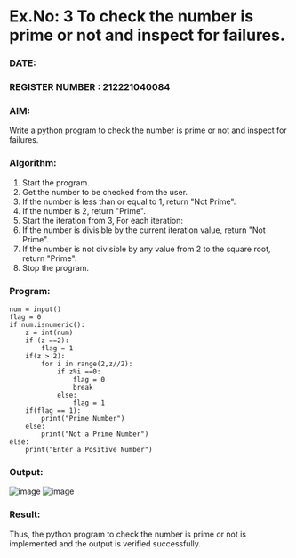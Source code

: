 # Ex.No: 3 To check the number is prime or not and inspect for failures.
 
### DATE:                                                                            
### REGISTER NUMBER : 212221040084
### AIM: 
Write a python program to check the number is prime or not and inspect for failures.
 
### Algorithm:
1. Start the program.
2. Get the number to be checked from the user.
3. If the number is less than or equal to 1, return "Not Prime".
4. If the number is 2, return "Prime".
5. Start the iteration from 3, For each iteration:
6. If the number is divisible by the current iteration value, return "Not Prime".
7. If the number is not divisible by any value from 2 to the square root, return "Prime".
8. Stop the program.

### Program:
```
num = input() 
flag = 0 
if num.isnumeric(): 
    z = int(num) 
    if (z ==2): 
        flag = 1 
    if(z > 2): 
        for i in range(2,z//2): 
            if z%i ==0: 
                flag = 0 
                break 
            else:
                flag = 1 
    if(flag == 1):
        print("Prime Number") 
    else:
        print("Not a Prime Number") 
else:
    print("Enter a Positive Number")
```
### Output:
![image](https://github.com/user-attachments/assets/181d6ef6-a108-424d-bb56-d4bb82167ee2)
![image](https://github.com/user-attachments/assets/fe735b4e-1c4f-4392-b59f-3d7fa50b6992)
### Result:
Thus, the python program to check the number is prime or not is implemented and the output is verified successfully.
